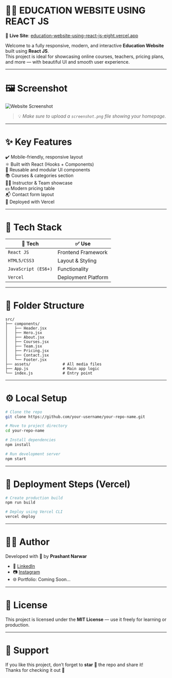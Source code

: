 # 🚀✨ EDUCATION WEBSITE USING REACT JS

🎯 **Live Site**: [education-website-using-react-js-eight.vercel.app](https://education-website-using-react-js-eight.vercel.app)

Welcome to a fully responsive, modern, and interactive **Education Website** built using **React JS**.  
This project is ideal for showcasing online courses, teachers, pricing plans, and more — with beautiful UI and smooth user experience.

---

# 🖼️ Screenshot

![Website Screenshot](./screenshot.png)  
> 💡 *Make sure to upload a `screenshot.png` file showing your homepage.*

---

# ✨ Key Features

✔️ Mobile-friendly, responsive layout  
⚛️ Built with React (Hooks + Components)  
🧩 Reusable and modular UI components  
📚 Courses & categories section  
🧑‍🏫 Instructor & Team showcase  
💵 Modern pricing table  
📬 Contact form layout  
🚀 Deployed with Vercel

---

# 🧰 Tech Stack

| 🔧 Tech | ✅ Use |
|--------|--------|
| `React JS` | Frontend Framework |
| `HTML5/CSS3` | Layout & Styling |
| `JavaScript (ES6+)` | Functionality |
| `Vercel` | Deployment Platform |

---

# 📂 Folder Structure

```
src/
├── components/
│   ├── Header.jsx
│   ├── Hero.jsx
│   ├── About.jsx
│   ├── Courses.jsx
│   ├── Team.jsx
│   ├── Pricing.jsx
│   ├── Contact.jsx
│   └── Footer.jsx
├── assets/              # All media files
├── App.js               # Main app logic
└── index.js             # Entry point
```

---

# ⚙️ Local Setup

```bash
# Clone the repo
git clone https://github.com/your-username/your-repo-name.git

# Move to project directory
cd your-repo-name

# Install dependencies
npm install

# Run development server
npm start
```

---

# 🚀 Deployment Steps (Vercel)

```bash
# Create production build
npm run build

# Deploy using Vercel CLI
vercel deploy
```

---

# 👨‍💻 Author

Developed with 💙 by **Prashant Narwar**

- 🔗 [LinkedIn](https://www.linkedin.com/in/prashantnarwar)
- 📷 [Instagram](https://www.instagram.com/)
- 🌐 Portfolio: Coming Soon...

---

# 📜 License

This project is licensed under the **MIT License** — use it freely for learning or production.

---

# 🌟 Support

If you like this project, don’t forget to **star** 🌟 the repo and share it!  
Thanks for checking it out 🙌
